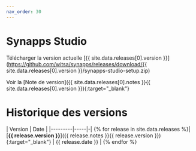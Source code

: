 ```yaml
---
nav_order: 30
---
```


# Synapps Studio

Télécharger la version actuelle [{{ site.data.releases[0].version }}](https://github.com/witsa/synapps/releases/download/{{ site.data.releases[0].version }}/synapps-studio-setup.zip)

Voir la [Note de version]({{ site.data.releases[0].notes }}{{ site.data.releases[0].version }}){:target="_blank"}

# Historique des versions

| Version | Date |
|---------|-----|-|
{% for release in site.data.releases %}| [**{{ release.version }}**]({{ release.notes }}{{ release.version }}){:target="_blank"} | {{ release.date }} |
{% endfor %}
